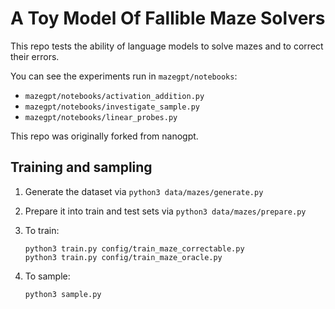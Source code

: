 # A Toy Model Of Fallible Maze Solvers

This repo tests the ability of language models to solve mazes and to correct their errors.

You can see the experiments run in `mazegpt/notebooks`:
- `mazegpt/notebooks/activation_addition.py`
- `mazegpt/notebooks/investigate_sample.py`
- `mazegpt/notebooks/linear_probes.py`


This repo was originally forked from nanogpt.

## Training and sampling

1. Generate the dataset via `python3 data/mazes/generate.py`
2. Prepare it into train and test sets via `python3 data/mazes/prepare.py`
3. To train:
    ```
    python3 train.py config/train_maze_correctable.py
    python3 train.py config/train_maze_oracle.py
    ```
4. To sample:

    ```
    python3 sample.py
    ```

